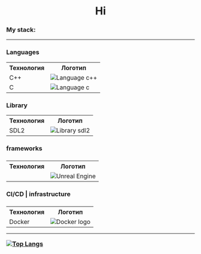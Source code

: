 <h1 align="center">Hi</h1>
<h3>My stack:</h3>

<hr>
<h3>Languages</h3>

<table>
  <tr>
    <th>Технология</th>
    <th>Логотип</th>
  </tr>
   <tr>
    <td>C++</td>
    <td><img src="https://img.shields.io/badge/C++-00599C?style=for-the-badge&logo=c%2B%2B&logoColor=white" alt="Language c++"></td>
  </tr>
   <tr>
    <td>C</td>
    <td><img src="https://img.shields.io/badge/C-A8B9CC?style=for-the-badge&logo=c&logoColor=white" alt="Language c"></td>
  </tr>
</table>

<h3>Library</h3>
<table>
  <tr>
    <th>Технология</th>
    <th>Логотип</th>
  </tr>
    <tr>
    <td>SDL2</td>
    <td><img src="https://img.shields.io/badge/SDL2-FF6600?style=for-the-badge&logo=SDL&logoColor=white" alt="Library sdl2"></td>
  </tr>
</table>

<h3>frameworks<h3>
<table>
  <tr>
    <th>Технология</th>
    <th>Логотип</th>
  </tr>
    <tr>
    <td></td>
    <td><img src="" alt="Unreal Engine"></td>
  </tr>
</table>

<h3>CI/СD | infrastructure<h3>
<table>
  <tr>
    <th>Технология</th>
    <th>Логотип</th>
  </tr>
    <tr>
    <td>Docker</td>
    <td><img src="https://img.shields.io/badge/Docker-2496ED?style=for-the-badge&logo=docker&logoColor=white" alt="Docker logo"></td>
  </tr>
</table>


<hr>

[![Top Langs](https://github-readme-stats.vercel.app/api/top-langs/?username=syymmetry)](https://github.com/anuraghazra/github-readme-stats)

